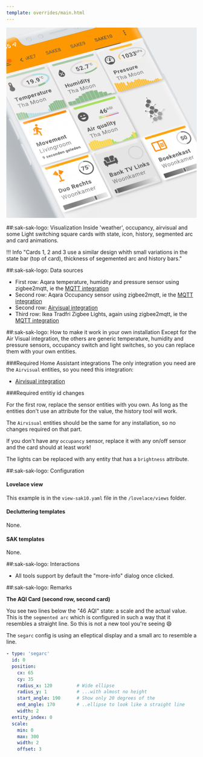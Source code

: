 ```yaml
---
template: overrides/main.html
---
```


[![SAK Example]][SAK Example]

  [SAK Example]: ../assets/screenshots/sak-example-10.png

##:sak-sak-logo: Visualization
Inside 'weather', occupancy, airvisual and some Light switching square cards with state, icon, history, segmented arc and card animations.

!!! Info "Cards 1, 2 and 3 use a similar design whith small variations in the state bar (top of card), thickness of segemented arc and history bars."

##:sak-sak-logo: Data sources
- First row: Aqara temperature, humidity and pressure sensor using zigbee2mqtt, ie the [MQTT integration](https://www.home-assistant.io/integrations/mqtt/)
- Second row: Aqara Occupancy sensor using zigbee2mqtt, ie the [MQTT integration](https://www.home-assistant.io/integrations/mqtt/)
- Second row: [Airvisual integration](https://www.home-assistant.io/integrations/airvisual/)
- Third row: Ikea Tradfri Zigbee Lights, again using zigbee2mqtt, ie the [MQTT integration](https://www.home-assistant.io/integrations/mqtt/)

##:sak-sak-logo: How to make it work in your own installation
Except for the Air Visual integration, the others are generic temperature, humidity and pressure sensors, occupancy switch and light switches, so you can replace them with your own entities.

###Required Home Assistant integrations
The only integration you need are the `Airvisual` entities, so you need this integration:

- [Airvisual integration](https://www.home-assistant.io/integrations/airvisual/)

###Required entitiy id changes

For the first row, replace the sensor entities with you own. As long as the entities don't use an attribute for the value, the history tool will work.

The `Airvisual` entities should be the same for any installation, so no changes required on that part.

If you don't have any `occupancy` sensor, replace it with any on/off sensor and the card should at least work!

The lights can be replaced with any entity that has a `brightness` attribute.

##:sak-sak-logo: Configuration

#### Lovelace view
This example is in the `view-sak10.yaml` file in the `/lovelace/views` folder.


#### Decluttering templates
None.

#### SAK templates
None.

##:sak-sak-logo: Interactions
- All tools support by default the "more-info" dialog once clicked.

##:sak-sak-logo: Remarks

**The AQI Card (second row, second card)**

You see two lines below the "46 AQI" state: a scale and the actual value. This is the `segmented arc` which is configured in such a way that it resembles a straight line. So this is not a new tool you're seeing :smile:

The `segarc` config is using an elleptical display and a small arc to resemble a line.

```yaml linenums="1" hl_lines="6-10"
- type: 'segarc'
  id: 0
  position:
    cx: 65
    cy: 35
    radius_x: 120         # Wide ellipse
    radius_y: 1           # ...with almost no height
    start_angle: 190      # Show only 20 degrees of the
    end_angle: 170        # ..ellipse to look like a straight line
    width: 2
  entity_index: 0
  scale:
    min: 0
    max: 300
    width: 2
    offset: 3
```
